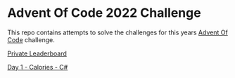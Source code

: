 # Advent Of Code 2022 Challenge

This repo contains attempts to solve the challenges for this years [Advent Of Code](https://adventofcode.com/2022) challenge.

[Private Leaderboard](https://adventofcode.com/2022/leaderboard/private/view/2272611)

[Day 1 - Calories - C#](day1/csharp)